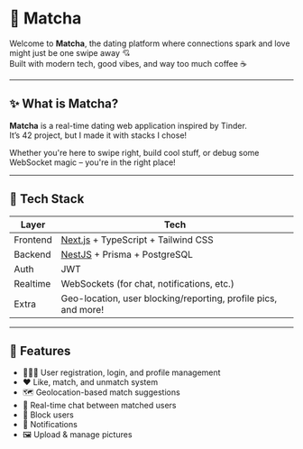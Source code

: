 # 💚 Matcha

Welcome to **Matcha**, the dating platform where connections spark and love might just be one swipe away 💘  
Built with modern tech, good vibes, and way too much coffee ☕️

---

## ✨ What is Matcha?

**Matcha** is a real-time dating web application inspired by Tinder.  
It’s 42 project, but I made it with stacks I chose!

Whether you're here to swipe right, build cool stuff, or debug some WebSocket magic – you're in the right place!

---

## 🧰 Tech Stack

| Layer       | Tech        |
|-------------|-------------|
| Frontend    | [Next.js](https://nextjs.org/) + TypeScript + Tailwind CSS |
| Backend     | [NestJS](https://nestjs.com/) + Prisma + PostgreSQL |
| Auth        | JWT |
| Realtime    | WebSockets (for chat, notifications, etc.) |
| Extra       | Geo-location, user blocking/reporting, profile pics, and more! |

---

## 🚀 Features

- 🧑‍🤝‍🧑 User registration, login, and profile management
- ❤️ Like, match, and unmatch system
- 🗺 Geolocation-based match suggestions
- 💬 Real-time chat between matched users
- 🛑 Block users
- 🔔 Notifications
- 🖼 Upload & manage pictures
